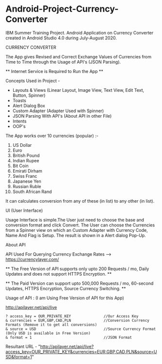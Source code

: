 # Android-Project-Currency-Converter
IBM Summer Training Project. Android Application on Currency Converter created in Android Studio 4.0 during July-August 2020.

CURRENCY CONVERTER

The App gives Revised and Correct Exchange Values of Currencies from Time to Time through the Usage of API's (JSON Parsing).

** Internet Service is Required to Run the App **

Concepts Used in Project -

  * Layouts & Views (Linear Layout, Image View, Text View, Edit Text, Button, Spinner)
  * Toasts
  * Alert Dialog Box
  * Custom Adapter (Adapter Used with Spinner)
  * JSON Parsing With API's (About API in other File)
  * Intents
  * OOP's

The App works over 10 currencies (popular) :-

  1. US Dollar
  2. Euro
  3. British Pound
  4. Indian Rupee
  5. Bit Coin
  6. Emirati Dirham
  7. Swiss Franc
  8. Japanese Yen
  9. Russian Ruble
  10. South African Rand

It can calculates conversion from any of these (in list) to any other (in list).

UI (User Interface)

Usage Interface is simple.The User just need to choose the base and conversion format and click Convert.
The User can choose the Currencies from a Spinner view on which an Custom Adapter with Currency Code, Name And Flag is Setup.
The result is shown in a Alert dialog Pop-Up.

About API 

API Used For Querying Currency Exchange Rates
--> https://currencylayer.com/

** The Free Version of API supports only upto 200 Requests / mo, Daily Updates and does not support HTTPS Encryption. **

** The Paid Version can support upto 500,000 Requests / mo, 60-second Updates, HTTPS Encryption, Source Currency Switching. **

Usage of API : (I am Using Free Version of API for this App)

http://apilayer.net/api/live

    ? access_key = OUR_PRIVATE_KEY               //Our Access Key
    & currencies = EUR,GBP,CAD,PLN               //Conversion Currency Formats (Remove it to get all conversions)
    & source = USD                               //Source Currency Format (Only USD is available in Free Version)
    & format = 1                                 //JSON Format

Resultant URL - "http://apilayer.net/api/live?access_key=OUR_PRIVATE_KEY&currencies=EUR,GBP,CAD,PLN&source=USD&format=1"
